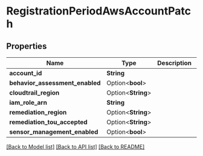 # RegistrationPeriodAwsAccountPatch

## Properties

Name | Type | Description | Notes
------------ | ------------- | ------------- | -------------
**account_id** | **String** |  | 
**behavior_assessment_enabled** | Option<**bool**> |  | [optional]
**cloudtrail_region** | Option<**String**> |  | [optional]
**iam_role_arn** | **String** |  | 
**remediation_region** | Option<**String**> |  | [optional]
**remediation_tou_accepted** | Option<**String**> |  | [optional]
**sensor_management_enabled** | Option<**bool**> |  | [optional]

[[Back to Model list]](../README.md#documentation-for-models) [[Back to API list]](../README.md#documentation-for-api-endpoints) [[Back to README]](../README.md)


